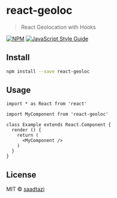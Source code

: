 # react-geoloc

> React Geolocation with Hooks

[![NPM](https://img.shields.io/npm/v/react-geoloc.svg)](https://www.npmjs.com/package/react-geoloc) [![JavaScript Style Guide](https://img.shields.io/badge/code_style-standard-brightgreen.svg)](https://standardjs.com)

## Install

```bash
npm install --save react-geoloc
```

## Usage

```tsx
import * as React from 'react'

import MyComponent from 'react-geoloc'

class Example extends React.Component {
  render () {
    return (
      <MyComponent />
    )
  }
}
```

## License

MIT © [saadtazi](https://github.com/saadtazi)
